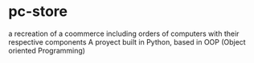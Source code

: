 # pc-store
a recreation of a coommerce including orders of computers with their respective components 
A proyect built in Python, based in OOP (Object oriented Programming)
